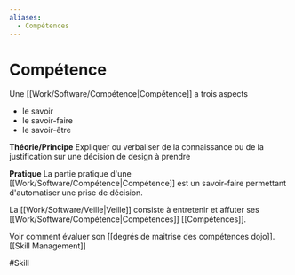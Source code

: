 ```yaml
---
aliases:
  - Compétences
---
```

# Compétence

Une [[Work/Software/Compétence|Compétence]] a trois aspects
- le savoir
- le savoir-faire
- le savoir-être


**Théorie/Principe**
Expliquer ou verbaliser de la connaissance ou de la justification sur une décision de design à prendre

**Pratique**
La partie pratique d'une [[Work/Software/Compétence|Compétence]] est un savoir-faire permettant d'automatiser une prise de décision.

La [[Work/Software/Veille|Veille]] consiste à entretenir et affuter ses [[Work/Software/Compétence|Compétences]] [[Compétences]].

Voir comment évaluer son [[degrés de maitrise des compétences dojo]].
[[Skill Management]]

#Skill 
